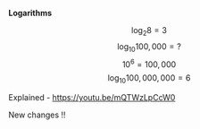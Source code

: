 <strong>Logarithms</strong>

$$\log_2 8 = 3$$
$$\log_{10} 100,000 = ?$$
$$10^6 = 100,000$$
$$\log_{10} 100,000,000 = 6$$

Explained - https://youtu.be/mQTWzLpCcW0

New changes !!

